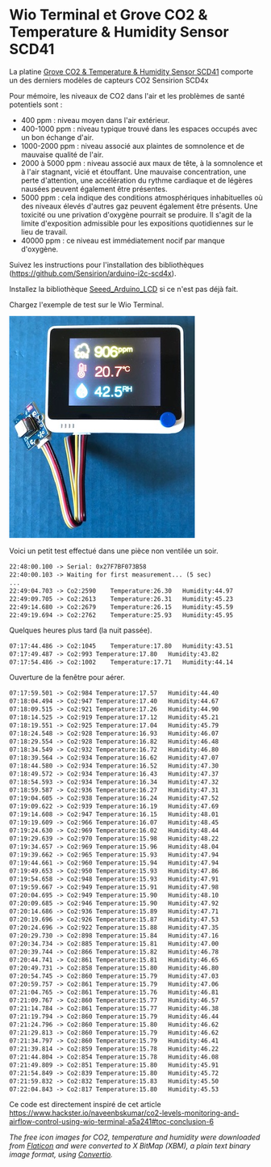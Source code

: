# Wio Terminal et Grove CO2 & Temperature & Humidity Sensor SCD41

La platine [Grove CO2 & Temperature & Humidity Sensor SCD41](https://wiki.seeedstudio.com/Grove-CO2_%26_Temperature_%26_Humidity_Sensor-SCD41/) comporte un des derniers modèles de capteurs CO2 Sensirion SCD4x

Pour mémoire, les niveaux de CO2 dans l'air et les problèmes de santé potentiels sont :
* 400 ppm : niveau moyen dans l'air extérieur.
* 400-1000 ppm : niveau typique trouvé dans les espaces occupés avec un bon échange d'air.
* 1000-2000 ppm : niveau associé aux plaintes de somnolence et de mauvaise qualité de l'air.
* 2000 à 5000 ppm : niveau associé aux maux de tête, à la somnolence et à l'air stagnant, vicié et étouffant. Une mauvaise concentration, une perte d'attention, une accélération du rythme cardiaque et de légères nausées peuvent également être présentes.
* 5000 ppm : cela indique des conditions atmosphériques inhabituelles où des niveaux élevés d'autres gaz peuvent également être présents. Une toxicité ou une privation d'oxygène pourrait se produire. Il s'agit de la limite d'exposition admissible pour les expositions quotidiennes sur le lieu de travail.
* 40000 ppm : ce niveau est immédiatement nocif par manque d'oxygène. 


Suivez les instructions pour l'installation des bibliothèques (https://github.com/Sensirion/arduino-i2c-scd4x).

Installez la bibliothèque [Seeed_Arduino_LCD](https://wiki.seeedstudio.com/Wio-Terminal-LCD-Overview/) si ce n'est pas déjà fait.

Chargez l'exemple de test sur le Wio Terminal.

![GroveCO2TemperatureHumiditySensorSCD41](./GroveCO2TemperatureHumiditySensorSCD41.jpg)

Voici un petit test effectué dans une pièce non ventilée un soir.

```console
22:48:00.100 -> Serial: 0x27F7BF073B58
22:40:00.103 -> Waiting for first measurement... (5 sec)
...
22:49:04.703 -> Co2:2590	Temperature:26.30	Humidity:44.97
22:49:09.705 -> Co2:2613	Temperature:26.31	Humidity:45.23
22:49:14.680 -> Co2:2679	Temperature:26.15	Humidity:45.59
22:49:19.694 -> Co2:2762	Temperature:25.93	Humidity:45.95
```

Quelques heures plus tard (la nuit passée).

```console
07:17:44.486 -> Co2:1045	Temperature:17.80	Humidity:43.51
07:17:49.487 -> Co2:993	Temperature:17.80	Humidity:43.82
07:17:54.486 -> Co2:1002	Temperature:17.71	Humidity:44.14
```

Ouverture de la fenêtre pour aérer.

```console
07:17:59.501 -> Co2:984	Temperature:17.57	Humidity:44.40
07:18:04.494 -> Co2:947	Temperature:17.40	Humidity:44.67
07:18:09.515 -> Co2:921	Temperature:17.26	Humidity:44.90
07:18:14.525 -> Co2:919	Temperature:17.12	Humidity:45.21
07:18:19.551 -> Co2:925	Temperature:17.04	Humidity:45.79
07:18:24.548 -> Co2:928	Temperature:16.93	Humidity:46.07
07:18:29.554 -> Co2:928	Temperature:16.82	Humidity:46.48
07:18:34.549 -> Co2:932	Temperature:16.72	Humidity:46.80
07:18:39.564 -> Co2:934	Temperature:16.62	Humidity:47.07
07:18:44.580 -> Co2:934	Temperature:16.52	Humidity:47.30
07:18:49.572 -> Co2:934	Temperature:16.43	Humidity:47.37
07:18:54.593 -> Co2:934	Temperature:16.34	Humidity:47.32
07:18:59.587 -> Co2:936	Temperature:16.27	Humidity:47.31
07:19:04.605 -> Co2:938	Temperature:16.24	Humidity:47.52
07:19:09.622 -> Co2:939	Temperature:16.19	Humidity:47.69
07:19:14.608 -> Co2:947	Temperature:16.15	Humidity:48.01
07:19:19.609 -> Co2:966	Temperature:16.07	Humidity:48.45
07:19:24.630 -> Co2:969	Temperature:16.02	Humidity:48.44
07:19:29.639 -> Co2:970	Temperature:15.98	Humidity:48.22
07:19:34.657 -> Co2:969	Temperature:15.96	Humidity:48.04
07:19:39.662 -> Co2:965	Temperature:15.93	Humidity:47.94
07:19:44.661 -> Co2:960	Temperature:15.94	Humidity:47.94
07:19:49.653 -> Co2:950	Temperature:15.93	Humidity:47.86
07:19:54.658 -> Co2:948	Temperature:15.93	Humidity:47.91
07:19:59.667 -> Co2:949	Temperature:15.91	Humidity:47.98
07:20:04.695 -> Co2:949	Temperature:15.90	Humidity:48.10
07:20:09.685 -> Co2:946	Temperature:15.90	Humidity:47.92
07:20:14.686 -> Co2:936	Temperature:15.89	Humidity:47.71
07:20:19.696 -> Co2:926	Temperature:15.87	Humidity:47.53
07:20:24.696 -> Co2:922	Temperature:15.88	Humidity:47.35
07:20:29.730 -> Co2:898	Temperature:15.84	Humidity:47.16
07:20:34.734 -> Co2:885	Temperature:15.81	Humidity:47.00
07:20:39.744 -> Co2:866	Temperature:15.82	Humidity:46.78
07:20:44.741 -> Co2:861	Temperature:15.81	Humidity:46.65
07:20:49.731 -> Co2:858	Temperature:15.80	Humidity:46.80
07:20:54.745 -> Co2:860	Temperature:15.79	Humidity:47.03
07:20:59.757 -> Co2:861	Temperature:15.79	Humidity:47.06
07:21:04.765 -> Co2:861	Temperature:15.76	Humidity:46.81
07:21:09.767 -> Co2:860	Temperature:15.77	Humidity:46.57
07:21:14.784 -> Co2:861	Temperature:15.77	Humidity:46.38
07:21:19.794 -> Co2:860	Temperature:15.79	Humidity:46.44
07:21:24.796 -> Co2:860	Temperature:15.80	Humidity:46.62
07:21:29.813 -> Co2:860	Temperature:15.79	Humidity:46.62
07:21:34.797 -> Co2:860	Temperature:15.79	Humidity:46.41
07:21:39.814 -> Co2:859	Temperature:15.78	Humidity:46.22
07:21:44.804 -> Co2:854	Temperature:15.78	Humidity:46.08
07:21:49.809 -> Co2:851	Temperature:15.80	Humidity:45.91
07:21:54.849 -> Co2:839	Temperature:15.80	Humidity:45.72
07:21:59.832 -> Co2:832	Temperature:15.83	Humidity:45.50
07:22:04.843 -> Co2:817	Temperature:15.80	Humidity:45.53
```


Ce code est directement inspiré de cet article https://www.hackster.io/naveenbskumar/co2-levels-monitoring-and-airflow-control-using-wio-terminal-a5a241#toc-conclusion-6

_The free icon images for CO2, temperature and humidity were downloaded from [Flaticon](https://www.flaticon.com/) and were converted to X BitMap (XBM), a plain text binary image format, using [Convertio](https://convertio.co/)._

